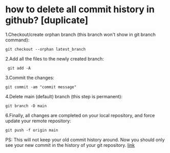 # how to delete all commit history in github? [duplicate]

1.Checkout/create orphan branch (this branch won't show in git branch command):

    git checkout --orphan latest_branch

2.Add all the files to the newly created branch:

     git add -A

3.Commit the changes:

    git commit -am "commit message"

4.Delete main (default) branch (this step is permanent):

    git branch -D main

6.Finally, all changes are completed on your local repository, and force update your remote repository:

    git push -f origin main

PS: This will not keep your old commit history around. Now you should only see your new commit in the history of your git repository.
[link](https://stackoverflow.com/questions/13716658/how-to-delete-all-commit-history-in-github)